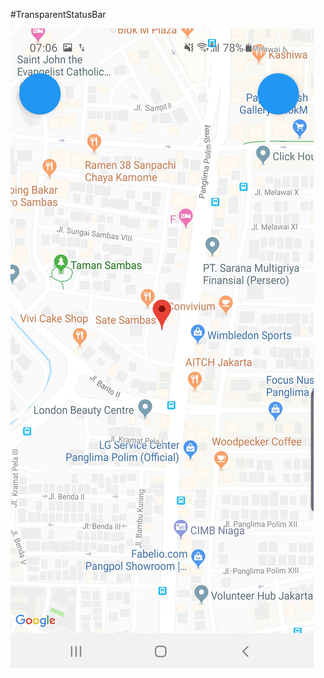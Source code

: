 #TransparentStatusBar

![alt text](https://github.com/Dvik/TransparentStatusBar/blob/master/TransparentStatusBar.jpg)


